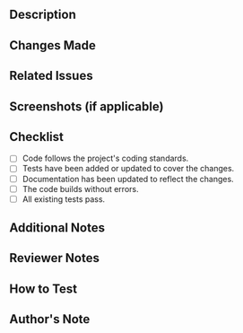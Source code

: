 ## Description
<!-- Please provide a brief description of the purpose of this pull request. -->

## Changes Made
<!-- List the main changes and additions made in this pull request. -->

## Related Issues
<!-- - Mention any related issues that this pull request addresses or closes. -->

## Screenshots (if applicable)
<!-- Include screenshots or GIFs to visually demonstrate the changes, especially for UI-related updates. -->

## Checklist
<!-- Please ensure that your pull request complies with the following requirements: -->

- [ ] Code follows the project's coding standards.
- [ ] Tests have been added or updated to cover the changes.
- [ ] Documentation has been updated to reflect the changes.
- [ ] The code builds without errors.
- [ ] All existing tests pass.

## Additional Notes
<!-- Include any additional information that might be helpful for reviewers, such as known issues or considerations. -->

## Reviewer Notes
<!-- If you have specific areas where you would like the reviewer to focus or if there are known issues that you are working on, mention them here. -->

## How to Test
<!-- Provide steps or commands to test the changes made in this pull request. -->

## Author's Note
<!-- Any additional notes or context that the reviewer should be aware of. -->